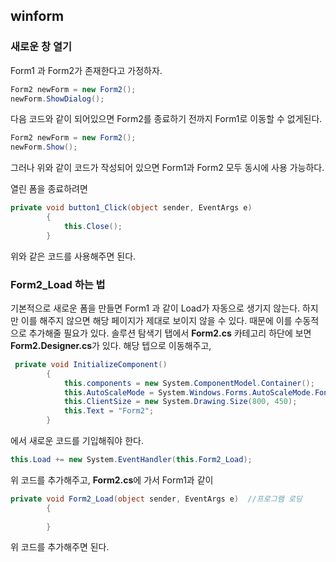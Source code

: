 ## winform

### 새로운 창 열기
Form1 과 Form2가 존재한다고 가정하자.</br>
```cs
Form2 newForm = new Form2();
newForm.ShowDialog();
```
다음 코드와 같이 되어있으면 Form2를 종료하기 전까지 Form1로 이동할 수 없게된다.

```cs
Form2 newForm = new Form2();
newForm.Show();
```
그러나 위와 같이 코드가 작성되어 있으면 Form1과 Form2 모두 동시에 사용 가능하다.

열린 폼을 종료하려면
```cs
private void button1_Click(object sender, EventArgs e)
        {
            this.Close();
        }
```
위와 같은 코드를 사용해주면 된다.

### Form2_Load 하는 법
기본적으로 새로운 폼을 만들면 Form1 과 같이 Load가 자동으로 생기지 않는다. 하지만 이를 해주지 않으면 해당 페이지가 제대로 보이지 않을 수 있다. 때문에 이를 수동적으로 추가해줄 필요가 있다.
솔루션 탐색기 탭에서 **Form2.cs** 카테고리 하단에 보면 **Form2.Designer.cs**가 있다. 해당 텝으로 이동해주고,
```cs
 private void InitializeComponent()
        {
            this.components = new System.ComponentModel.Container();
            this.AutoScaleMode = System.Windows.Forms.AutoScaleMode.Font;
            this.ClientSize = new System.Drawing.Size(800, 450);
            this.Text = "Form2";
        }
```
에서 새로운 코드를 기입해줘야 한다.

```cs
this.Load += new System.EventHandler(this.Form2_Load);
```
위 코드를 추가해주고, **Form2.cs**에 가서 Form1과 같이
```cs
private void Form2_Load(object sender, EventArgs e)  //프로그램 로딩
        { 
        
        }
```
위 코드를 추가해주면 된다.
